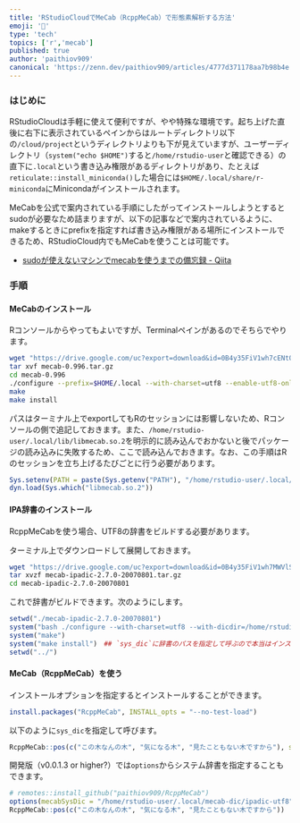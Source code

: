 ```yaml
---
title: 'RStudioCloudでMeCab（RcppMeCab）で形態素解析する方法'
emoji: '🌿'
type: 'tech'
topics: ['r','mecab']
published: true
author: 'paithiov909'
canonical: 'https://zenn.dev/paithiov909/articles/4777d371178aa7b98b4e'
---
```


### はじめに

RStudioCloudは手軽に使えて便利ですが、やや特殊な環境です。起ち上げた直後に右下に表示されているペインからはルートディレクトリ以下の`/cloud/project`というディレクトリよりも下が見えていますが、ユーザーディレクトリ（`system("echo $HOME")`すると`/home/rstudio-user`と確認できる）の直下に`.local`という書き込み権限があるディレクトリがあり、たとえば`reticulate::install_miniconda()`した場合には`$HOME/.local/share/r-miniconda`にMinicondaがインストールされます。

MeCabを公式で案内されている手順にしたがってインストールしようとするとsudoが必要なため詰まりますが、以下の記事などで案内されているように、makeするときにprefixを指定すれば書き込み権限がある場所にインストールできるため、RStudioCloud内でもMeCabを使うことは可能です。

- [sudoが使えないマシンでmecabを使うまでの備忘録 - Qiita](https://qiita.com/kadotami/items/57bc2fbb5132b79c7efe)

### 手順

#### MeCabのインストール

Rコンソールからやってもよいですが、Terminalペインがあるのでそちらでやります。

``` bash
wget "https://drive.google.com/uc?export=download&id=0B4y35FiV1wh7cENtOXlicTFaRUE" -O mecab-0.996.tar.gz
tar xvf mecab-0.996.tar.gz
cd mecab-0.996
./configure --prefix=$HOME/.local --with-charset=utf8 --enable-utf8-only
make
make install
```

パスはターミナル上でexportしてもRのセッションには影響しないため、Rコンソールの側で追記しておきます。また、`/home/rstudio-user/.local/lib/libmecab.so.2`を明示的に読み込んでおかないと後でパッケージの読み込みに失敗するため、ここで読み込んでおきます。なお、この手順はRのセッションを立ち上げるたびごとに行う必要があります。

``` r
Sys.setenv(PATH = paste(Sys.getenv("PATH"), "/home/rstudio-user/.local/bin", "/home/rstudio-user/.local/lib", sep = ":"))
dyn.load(Sys.which("libmecab.so.2"))
```

#### IPA辞書のインストール

RcppMeCabを使う場合、UTF8の辞書をビルドする必要があります。

ターミナル上でダウンロードして展開しておきます。

``` bash
wget "https://drive.google.com/uc?export=download&id=0B4y35FiV1wh7MWVlSDBCSXZMTXM" -O mecab-ipadic-2.7.0-20070801.tar.gz
tar xvzf mecab-ipadic-2.7.0-20070801.tar.gz
cd mecab-ipadic-2.7.0-20070801
```

これで辞書がビルドできます。次のようにします。

``` r
setwd("./mecab-ipadic-2.7.0-20070801")
system("bash ./configure --with-charset=utf8 --with-dicdir=/home/rstudio-user/.local/mecab-dic/ipadic-utf8")
system("make")
system("make install")　## `sys_dic`に辞書のパスを指定して呼ぶので本当はインストールは不要ですが、いちおう
setwd("../")
```

#### MeCab（RcppMeCab）を使う

インストールオプションを指定するとインストールすることができます。

``` r
install.packages("RcppMeCab", INSTALL_opts = "--no-test-load")
```

以下のように`sys_dic`を指定して呼びます。

``` r
RcppMeCab::pos(c("この木なんの木", "気になる木", "見たこともない木ですから"), sys_dic = "/home/rstudio-user/.local/mecab-dic/ipadic-utf8")
```

開発版（v0.0.1.3 or higher?）では`options`からシステム辞書を指定することもできます。

``` r
# remotes::install_github("paithiov909/RcppMeCab")
options(mecabSysDic = "/home/rstudio-user/.local/mecab-dic/ipadic-utf8")
RcppMeCab::pos(c("この木なんの木", "気になる木", "見たこともない木ですから"))
```
